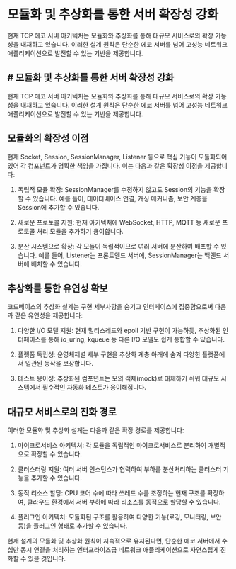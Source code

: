 
# 모듈화 및 추상화를 통한 서버 확장성 강화

현재 TCP 에코 서버 아키텍처는 모듈화와 추상화를 통해 대규모 서비스로의 확장 가능성을 내재하고 있습니다. 이러한 설계 원칙은 단순한 에코 서버를 넘어 고성능 네트워크 애플리케이션으로 발전할 수 있는 기반을 제공합니다.

## # 모듈화 및 추상화를 통한 서버 확장성 강화

현재 TCP 에코 서버 아키텍처는 모듈화와 추상화를 통해 대규모 서비스로의 확장 가능성을 내재하고 있습니다. 이러한 설계 원칙은 단순한 에코 서버를 넘어 고성능 네트워크 애플리케이션으로 발전할 수 있는 기반을 제공합니다.

## 모듈화의 확장성 이점

현재 Socket, Session, SessionManager, Listener 등으로 핵심 기능이 모듈화되어 있어 각 컴포넌트가 명확한 책임을 가집니다. 이는 다음과 같은 확장성 이점을 제공합니다:

1. 독립적 모듈 확장: SessionManager를 수정하지 않고도 Session의 기능을 확장할 수 있습니다. 예를 들어, 데이터베이스 연결, 캐싱 메커니즘, 보안 계층을 Session에 추가할 수 있습니다.

2. 새로운 프로토콜 지원: 현재 아키텍처에 WebSocket, HTTP, MQTT 등 새로운 프로토콜 처리 모듈을 추가하기 용이합니다.

3. 분산 시스템으로 확장: 각 모듈이 독립적이므로 여러 서버에 분산하여 배포할 수 있습니다. 예를 들어, Listener는 프론트엔드 서버에, SessionManager는 백엔드 서버에 배치할 수 있습니다.

## 추상화를 통한 유연성 확보

코드베이스의 추상화 설계는 구현 세부사항을 숨기고 인터페이스에 집중함으로써 다음과 같은 유연성을 제공합니다:

1. 다양한 I/O 모델 지원: 현재 멀티스레드와 epoll 기반 구현이 가능하듯, 추상화된 인터페이스를 통해 io_uring, kqueue 등 다른 I/O 모델도 쉽게 통합할 수 있습니다.

2. 플랫폼 독립성: 운영체제별 세부 구현을 추상화 계층 아래에 숨겨 다양한 플랫폼에서 일관된 동작을 보장합니다.

3. 테스트 용이성: 추상화된 컴포넌트는 모의 객체(mock)로 대체하기 쉬워 대규모 시스템에서 필수적인 자동화 테스트가 용이해집니다.

## 대규모 서비스로의 진화 경로

이러한 모듈화 및 추상화 설계는 다음과 같은 확장 경로를 제공합니다:

1. 마이크로서비스 아키텍처: 각 모듈을 독립적인 마이크로서비스로 분리하여 개별적으로 확장할 수 있습니다.

2. 클러스터링 지원: 여러 서버 인스턴스가 협력하여 부하를 분산처리하는 클러스터 기능을 추가할 수 있습니다.

3. 동적 리소스 할당: CPU 코어 수에 따라 쓰레드 수를 조정하는 현재 구조를 확장하여, 클라우드 환경에서 서버 부하에 따라 리소스를 동적으로 할당할 수 있습니다.

4. 플러그인 아키텍처: 모듈화된 구조를 활용하여 다양한 기능(로깅, 모니터링, 보안 등)을 플러그인 형태로 추가할 수 있습니다.

현재 설계의 모듈화 및 추상화 원칙이 지속적으로 유지된다면, 단순한 에코 서버에서 수십만 동시 연결을 처리하는 엔터프라이즈급 네트워크 애플리케이션으로 자연스럽게 진화할 수 있을 것입니다.